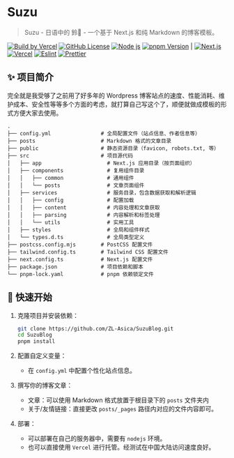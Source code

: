 # Suzu

> Suzu - 日语中的 鈴🎐 - 一个基于 Next.js 和纯 Markdown 的博客模板。

[![Build by Vercel][github-build-badge]][github-build-link]
[![GitHub License][license-badge]][license-link]
[![Node js][node-badge]][node-link]
[![pnpm Version][pnpm-badge]][pnpm-link] |
[![Next.js][nextjs-badge]][nextjs-link]
[![Vercel][vercel-badge]][vercel-link]
[![Eslint][eslint-badge]][eslint-link]
[![Prettier][prettier-badge]][prettier-link]

## ✨ 项目简介

完全就是我受够了之前用了好多年的 Wordpress 博客站点的速度、性能消耗、维护成本、安全性等等多个方面的考虑，就打算自己写这个了，顺便就做成模板的形式方便大家去使用。

```plaintext
.
├── config.yml                # 全局配置文件（站点信息、作者信息等）
├── posts                     # Markdown 格式的文章目录
├── public                    # 静态资源目录（favicon, robots.txt, 等）
├── src                       # 项目源代码
│   ├── app                     # Next.js 应用目录（按页面组织）
│   ├── components              # 复用组件目录
│   │   ├── common              # 通用组件
│   │   └── posts               # 文章页面组件
│   ├── services                # 服务目录，包含数据获取和解析逻辑
│   │   ├── config              # 配置加载
│   │   ├── content             # 内容处理和文章获取
│   │   ├── parsing             # 内容解析和标签处理
│   │   └── utils               # 实用工具
│   ├── styles                  # 全局和组件样式
│   └── types.d.ts              # 全局类型定义
├── postcss.config.mjs        # PostCSS 配置文件
├── tailwind.config.ts        # Tailwind CSS 配置文件
├── next.config.ts            # Next.js 配置文件
├── package.json              # 项目依赖和脚本
└── pnpm-lock.yaml            # pnpm 依赖锁定文件
```

## 🚀 快速开始

1. 克隆项目并安装依赖：

   ```bash
   git clone https://github.com/ZL-Asica/SuzuBlog.git
   cd SuzuBlog
   pnpm install
   ```

2. 配置自定义变量：

   - 在 `config.yml` 中配置个性化站点信息。

3. 撰写你的博客文章：

   - 文章：可以使用 Markdown 格式放置于根目录下的 `posts` 文件夹内
   - 关于/友情链接：直接更改 `posts/_pages` 路径内对应的文件内容即可。

4. 部署：

   - 可以部署在自己的服务器中，需要有 `nodejs` 环境。
   - 也可以直接使用 `Vercel` 进行托管。经测试在中国大陆访问速度良好。

<!-- Badge Links -->

[github-build-badge]: https://img.shields.io/github/deployments/ZL-Asica/SuzuBlog/Production?logo=github&label=Build
[license-badge]: https://img.shields.io/github/license/ZL-Asica/SuzuBlog
[node-badge]: https://img.shields.io/badge/node%3E=18.18-339933?logo=node.js&logoColor=white
[pnpm-badge]: https://img.shields.io/github/package-json/packageManager/ZL-Asica/SuzuBlog?label=&logo=pnpm&logoColor=fff&color=F69220
[nextjs-badge]: https://img.shields.io/badge/Next.js-black?logo=next.js&logoColor=white
[vercel-badge]: https://img.shields.io/badge/Vercel-%23000000.svg?logo=vercel&logoColor=white
[eslint-badge]: https://img.shields.io/badge/eslint-4B32C3?logo=eslint&logoColor=white
[prettier-badge]: https://img.shields.io/badge/Prettier-F7B93E?logo=Prettier&logoColor=white

<!-- Badge URL Links -->

[github-build-link]: https://github.com/ZL-Asica/SuzuBlog/deployments
[license-link]: https://github.com/ZL-Asica/eslint-config/blob/main/LICENSE
[node-link]: https://nodejs.org/
[pnpm-link]: https://pnpm.io/
[nextjs-link]: https://nextjs.org
[vercel-link]: https://vercel.com/
[eslint-link]: https://www.npmjs.com/package/eslint-config-zl-asica
[prettier-link]: https://www.npmjs.com/package/@zl-asica/prettier-config
